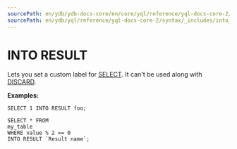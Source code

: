 ```yaml
---
sourcePath: en/ydb/ydb-docs-core/en/core/yql/reference/yql-docs-core-2/syntax/_includes/into_result.md
sourcePath: en/ydb/yql/reference/yql-docs-core-2/syntax/_includes/into_result.md
---
```

# INTO RESULT

Lets you set a custom label for [SELECT](../select.md). It can't be used along with [DISCARD](../discard.md).

**Examples:**

```yql
SELECT 1 INTO RESULT foo;
```

```yql
SELECT * FROM
my_table
WHERE value % 2 == 0
INTO RESULT `Result name`;
```

